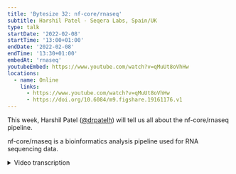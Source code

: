 ```yaml
---
title: 'Bytesize 32: nf-core/rnaseq'
subtitle: Harshil Patel - Seqera Labs, Spain/UK
type: talk
startDate: '2022-02-08'
startTime: '13:00+01:00'
endDate: '2022-02-08'
endTime: '13:30+01:00'
embedAt: 'rnaseq'
youtubeEmbed: https://www.youtube.com/watch?v=qMuUt8oVhHw
locations:
  - name: Online
    links:
      - https://www.youtube.com/watch?v=qMuUt8oVhHw
      - https://doi.org/10.6084/m9.figshare.19161176.v1
---
```


This week, Harshil Patel ([@drpatelh](https://github.com/drpatelh/)) will tell us all about the nf-core/rnaseq pipeline.

nf-core/rnaseq is a bioinformatics analysis pipeline used for RNA sequencing data.

<details markdown="1"><summary>Video transcription</summary>

:::note
The content has been edited to make it reader-friendly
:::

[0:01](https://www.youtube.com/watch?v=qMuUt8oVhHw&t=1)

(host) Hi, everyone. Thank you for joining in for today's bytesize talk. I would like to begin by thanking our funders and the Chan Zuckerberg Initiative for supporting all events. Just some preliminary information. This talk is being recorded and the video will be uploaded on YouTube and shared on Slack and our website. The talk will be about 15 minutes after which we will have a Q&A session where you are free to send your question in the chat box where it will be picked up from there or unmute yourself and ask your question. Today, we'll be having Harshil Patel, the head of scientific development at Seqera Labs, who will be presenting to us about the nf-core RNA-Seq pipeline, which is a bioinformatics pipeline used to analyze RNA sequencing data obtained from organisms with a reference genome and annotation. Over to you, Harshil.

[0:54](https://www.youtube.com/watch?v=qMuUt8oVhHw&t=54)
Thanks Simeon. Good afternoon, everyone, and thank you for joining what is the 32nd bytesize talk of this awesome series. I'm Harshil Patel. I am head of scientific development at Seqera Labs. I'm also one of the long-term contributors to nf-core and various other pipelines that we have on nf-core. If you want to know more about me, there's a link here. Just click on that. It's a blog I wrote recently when I joined Seqera Labs.

[1:25](https://www.youtube.com/watch?v=qMuUt8oVhHw&t=85)
Jumping directly into some numbers. This pipeline is one of the oldest and most popular pipelines on nf-core. The numbers are just staggering, and they always surprise me when I see them. We've got 400 forks, almost 60 contributors. It's also almost 700 people on Slack, and it's also one of the most active channels on Slack, where people are reaching out for help and coming to join to ask questions, and also just as a forum to discuss the pipeline as well. Over the years, this has really been one of the main pipelines that we've had on nf-core, and I would say that a lot of this has really been possible as a result of the testament to Nextflow itself, which is the underlying language that we're using. It's just allowed us to have access to communities, infrastructures, and other stuff that we wouldn't normally be able to do with a pipeline like this.

[2:38](https://www.youtube.com/watch?v=qMuUt8oVhHw&t=158)
The pipeline itself has gone through various releases now over the years. As I mentioned, Phil from NGI initially pushed this when nf-core was first starting up and it was one of the main pipelines that he pushed here, and then it went through various iterations of updates, and Alex Pelzer got involved in between for a while, and then there was a sort of a gap for about a year where we really needed someone to sit down and update the pipeline. That's where I got involved, mainly in helping out with the implementation of the pipeline. Before, up to version 1.4.2, the pipeline was written in Nextflow DSL1, and then some of you may know that Nextflow has now a new DSL2, it's a more modular language. For us, I think that was the perfect opportunity to start from scratch, rewrite this pipeline essentially from scratch in DSL2 to allow us to have a proof of concept as to how it would work on nf-core, because obviously we want other pipelines to adopt similar syntaxes and principles.

[3:49](https://www.youtube.com/watch?v=qMuUt8oVhHw&t=219)
I went about coming up with the first iteration of DSL2 at that point, and we released version 2.0. Since then, we've now changed and adopted the way that we're using DSL2, partly due to updates. Mahesh helped out with, what is the second iteration of DSL2 that we've now got on nf-core. It's constantly improving, it's being adopted more and more across nf-core, and you'll be able to see that in version 3.5. this pipeline has really become the cutting edge or the gold standard in terms of what we're doing with Nextflow implementations.

[4:31](https://www.youtube.com/watch?v=qMuUt8oVhHw&t=271)
In terms of the RNA-Seq itself, it's probably one of the most popular applications of next-generation sequencing, and most people doing experiments will have come across some sort of RNA-Seq data, I imagine, especially bioinformaticians. What you're doing is you are quantifying the expression of genes in a genome at a given time. This is typical of bulk RNA-Seq sequencing. You then want to get a quantification of what your genes are, what the expression of your genes are like in one condition compared to another, and then figure out what is different and try and put that in some sort of functional context, like looking at pathways or doing further experiments to figure out how expression is impacting functionally what you are doing or how you're perturbing the cells.

[5:27](https://www.youtube.com/watch?v=qMuUt8oVhHw&t=327)
A typical pipeline for this would be you have your reads, you do some cleaning of these reads by removing adapters and stuff that you get off the sequencing technologies, do some sort of QC. In this case, we don't actually have this bit in the pipeline, but it's probably something we may add later. I'm still thinking about how to do this properly. But this bit here allows you to sample reads and essentially automatically infers strand specificity and then plug that directly into alignment algorithms, which need this information. You would do some cleaning, and then you would map to the transcriptome, and then you can get some QC out from your genome BAM files as well, like looking for intronic rates or genomic contamination and all sorts of other really useful QC metrics from your genome alignments.

[6:19](https://www.youtube.com/watch?v=qMuUt8oVhHw&t=379)
But most importantly, you also get the gene counts out, and this is essentially a matrix where you have genes in rows and samples in columns. That allows you to plug in these counts that you get from these tools like RSM or salmon or other quantification methods in order to do the differential expression between the conditions that you have in your experiment. This pipeline doesn't perform any differential expression analysis, and that's intentional because when you start getting involved with stats, that's generally where things start getting complicated. Differential expression, in order to do it properly, you need to factor in all of the various experimental factors you have in your experiment, and there's not really a standardized way of encoding that information.

[7:11](https://www.youtube.com/watch?v=qMuUt8oVhHw&t=431)
To keep things simple, we basically have the RNA-seq pipeline, which gets you to the counts, and then it's up to you how you factor in various sample conditions, like whether you need to factor in the sex of, say, mice, or whether you need to factor in time points in terms of days and how this would affect the differential expression, and other confounding factors that really need to be taken into account. If you want to get an idea of some of the more low-level type mapping types, Reagan gave a great talk last week about the dualrnaseq pipeline, where he explained some of these mapping to various aspects of the genome or the transcriptome and the complications that arise as a result of that. I won't go into much detail there.

[7:54](https://www.youtube.com/watch?v=qMuUt8oVhHw&t=474)
In terms of features, one of the biggest strengths of this pipeline is the fact that it's used so widely. We've got bug fixes. We've got feature requests. We've got contributors coming from all over the world. It's used on various infrastructures and clouds, which, again, is testament to Nextflow itself, and also on various types of input data: small data, large data, medium-sized data, whatever-you-can-imagine type data. That's really one of the biggest strengths of this pipeline.

[8:24](https://www.youtube.com/watch?v=qMuUt8oVhHw&t=504)
In terms of the alignment and quantification routes, we've got three standard ones. We've got STAR and salmon, which Rob Petrow actually helped me add, which was really nice of him to come. He's on nf-core slack. And we went back and forth a bit before I added this functionality. Salmon may not be as widely known, but it also has the ability to take BAM files and quantify from those. And that's the route that we used for the default option in this pipeline. Similarly, there's a STAR and RSM route. RSM is touted to be one of the most accurate quantification methods. And in recent releases, I've really tried to push making this pipeline as accurate as possible to make it a gold standard best practice type pipeline. We've stripped out some of the stuff like feature counts quantification, which doesn't really look at, have any sort of statistical way of modeling where a read count belongs to, for example. There is no feature counts quantification in this pipeline anymore, which is why, actually, HiSAT, you don't have any downstream quantification at the moment, because there isn't an appropriate way to project the reads or the counts onto a transcriptome somehow and then do the quantification, which tend to be the more accurate methods.

[9:35](https://www.youtube.com/watch?v=qMuUt8oVhHw&t=575)
We also have a pseudo-alignment route. So these routes basically skip the BAM file, essentially. They go from a FASTQ file and have this quasi-mapping approach where you use k-mers to then calculate the counts directly from the transcriptome. You skip the BAM file. I guess one of the downsides of that is that it doesn't allow you to get QC of things like genomic contamination and stuff, which you would need a BAM file for. And that's why the major alignment routes at the top here are probably nicer. But there's nothing to say you can't run this and also run this. It's up to you how you run the pipeline. There's an open request for Callisto as well, if anyone wants to help out with that.

[10:15](https://www.youtube.com/watch?v=qMuUt8oVhHw&t=615)
The pipeline runs from bacterial genomes, to all the way to plant genomes, which have ridiculous amounts of duplication. So again, it supports most genomes. There's an inbuilt strand specificity check, which allows you to double check the strand specificity that you've used. This is quite important in RNA-Seq because if you get that wrong, then your quantification will be completely wrong because you're counting reads mapping to the wrong strand, essentially. There's a warning that's currently generated that tells you whether you've got it right or wrong. And a whole bunch of other features like UMI support, RNA removal, genomic contaminant removal, I did recently. And also you can chain this to the nf-core FetchNGS pipeline, which is another pipeline that I've written that allows you to download data just from a set of IDs, SRA IDs, and it generates a sample sheet that you can directly plug into this pipeline. So yeah, various cool features.

[11:12](https://www.youtube.com/watch?v=qMuUt8oVhHw&t=672)
The sample sheet is quite simple. You've got sample FASTQ1, FASTQ2, and strandedness. If you have single end data, you just literally leave out or leave this second column blank and that's it. You have strandedness which I mentioned is quite important for the quantification. There's nothing complicated there. In terms of reference genome options, you only need a FASTQ1 and a GTF or a GFF. If you provide a GFF, this is converted to GTF for the downstream steps. But if you don't provide any, you can also provide indices and stuff to save you having to create them whilst you're running the pipeline. If you don't, then these are automatically created throughout the course of the pipeline.

[11:52](https://www.youtube.com/watch?v=qMuUt8oVhHw&t=712)
There's various parameter docs as well. All of these links work, by the way. I'll make these slides available so you can use them as you go. Genomes, we're looking to move to RefGenie, but the genomes at the moment, we're using Illumina AWS iGenomes. The standard organization is really nice, but it's becoming quite outdated. So we'll be shifting to RefGenie hopefully soon. The results for full-size tests are available on the website. What's awesome about this is that you literally can run a proper full-size experiment with just two parameters. You just need to provide a sample sheet with your samples and the genome and the pipeline will literally generate all of the downstream steps for you. This is available on the website for you to browse. I won't go into much detail here.

[12:37](https://www.youtube.com/watch?v=qMuUt8oVhHw&t=757)
Similarly, there's a bunch of output docs, quite extensive docs about the outputs of the pipeline and some really nice QC plots and stuff that you can have a look at. We're always looking for feedback if we need to improve that. The implementation is nextflow native. It's all DSL2, one process. For each process that we have, we have one biocontainer, and this really is quite modular and it allows us to update and maintain the pipeline a lot easier because each process is essentially its own dependency.

[13:07](https://www.youtube.com/watch?v=qMuUt8oVhHw&t=787)
Nf-core modules, 38 of the modules in this pipeline out of 55 are an nf-core module. Again, it allows us to contribute back to this nf-core modules repository we've created, which is a central repository to host essentially nextflow wrapper scripts for any nf-core pipeline. There's a massive toolkit and stuff that we've built around this to help with maintaining modules and adding them to pipelines. In terms of configuration, one of the most commonly asked questions now with this new syntax is how do I change the process requirements? I've just put some examples down here, but the first thing you would need to do is look in your modules config for the process you want to change. Use exactly the name that is specified in this modules config because it's quite important that you use that because you can have multiple processes with the same name used in the same pipeline if you're using subworkflows and stuff. The logic to select exactly the right process will be already defined in this modules config. Find the process name you want to use. In this case, it's just this that I've copied and pasted out here. And then you can append the arguments as you want. As long as they're non-mandatory, you can append. So here, I just want to add this quality 20 argument. I've created a small config file with these options that will only change the options for this particular process. Similarly, I can change resource requirements if I want, or I can change a container, which is less likely because you want to use a container to ship the pipeline. But if you do, then that's also possible there.

[14:37](https://www.youtube.com/watch?v=qMuUt8oVhHw&t=877)
Differential analysis, as I mentioned before, you get all sorts of counts out that you can use for downstream analysis. The pipeline doesn't do any serious differential analysis. It just generates some basic QC plots for PCAs and heat maps that you can use to straight away figure out how your samples look. But it doesn't actually factor in any sample or experimental information, which you need to take care of downstream. And we're looking for someone that can give us this sort of talk, because it's one of the most commonly asked questions on nf-core, actually, as to what you're doing with the downstream results of this pipeline. And it'd be an awesome bytesize talk to give, actually.

[15:14](https://www.youtube.com/watch?v=qMuUt8oVhHw&t=914)
I've also added this pipeline to Nextflow Tower. So Seqera Labs, which is the home of Nextflow now, and also this product called Nextflow Tower, which is just an awesome way of monitoring and maintaining and administering your Nextflow pipeline executions. We're working hard with the nf-core community, as well, to try and make this even better. There's a community showcase area, the links here, that you can join and get 100 free hours of credits to run this pipeline on Nextflow Tower, amongst others, as well, to show you or to give you a flavor as to what we're doing there. If you want to come and chat with us, you can find us on Slack, and create issues or pull requests on GitHub, on Twitter, and all of these videos and other content is available on YouTube, as well. So thank you for your time. And thank everyone in the Nextflow community and the nf-core community, Biocontainers, and Biocon, and the great infrastructure that they've allowed us to use without reinventing the wheel, and also my awesome colleagues at Seqera Labs. And also, I guess, some of the main contributors to this pipeline in particular, as well, like Mahesh, Gregor, Jose, Phil, who first started it off, and Alex in between, and everyone else that has contributed over time.

[16:36](https://www.youtube.com/watch?v=qMuUt8oVhHw&t=996)
We have a hackathon coming up. If you don't know already, here's a sign-up link I'll put in the slides, but you can find it on the website, as well. The major theme is documentation. If you think we're missing anything, please come and tell us, and we will try and improve documentation wherever we can. Thank you for your time.

[16:54](https://www.youtube.com/watch?v=qMuUt8oVhHw&t=1014)
(host) Thank you, Harshil, for that comprehensive review of the RNA-Seq pipeline. Feel free to ask questions if you have any.

(question) Philip actually had a question. He just wanted clarification on whether we are aligning to the genome in this pipeline, not to the transcriptome.

(answer) Good question. It depends on how you want to look at it. We do align to the genome. You're right. But we project those reads onto the transcriptome, for example, with Rsem, what you end up doing is you get this Rsem, you get this transcriptome BAM, as well as a genome BAM. And the genome BAM is generally what you use for the QC, and the transcriptome BAM is then what Rsem uses to generate the counts. Strictly speaking, yes, we're probably aligning to the genome and then somehow filtering down to then use the transcriptome. That was quite an odd slide. I hope no one noticed, but yeah, we'll utilize them.

[18:04](https://www.youtube.com/watch?v=qMuUt8oVhHw&t=1084)
(question) Okay, and in order of priority of questions, could you clarify how references are built? Do you need a FASTA file?

(answer) Yes. you would need your genome FASTA. You would need some sort of annotation. This pipeline doesn't do any de-novo guided stuff or it doesn't map. It doesn't use just the transcriptome FASTA as an input. If you have a novel species that you've just done, place this on and you've got a transcriptome, but you don't have a proper annotation, this pipeline won't work yet. There's an open feature for that. What the pipeline essentially does is you've got your genome FASTA, you've got your GTF or your annotation, and you extract the transcriptome from those two and use that for all of the downstream analysis. Any indices and any other information is then built from just the FASTA and the GTF.

[19:02](https://www.youtube.com/watch?v=qMuUt8oVhHw&t=1142)
(question) Another question from Philip, he asks, who is Rob Petro?

(answer) Rob Petro is the main author and developer of salmon and a bunch of really other cool tools that are used not only in bulk RNA-Seq, but also now in single cell RNA-Seq for analysis.

[19:26](https://www.youtube.com/watch?v=qMuUt8oVhHw&t=1166)
(question) We have another question from Michael who asks, is it worth considering an R environment with a pre-built DDS object containing all the samples run?

(answer) Sorry, I didn't understand that. Does the pipeline generate a DDS object?

(question cont.) Yeah, like, maybe it will be worth considering an R environment within the pipeline with a pre-built DDS object containing all the samples.

(answer cont.) There is a DDS object, I believe, that is generated at the end of the pipeline for the counts and all of that sort of information. It's a way that you can easily load stuff into your own R environment, but things start getting tricky and then start verging on actually having downstream type analysis like Jupyter Notebooks and all sorts of other RStudio type stuff where you then need to take the results of this pipeline and load them into a more interactive environment. It's something that we've been talking about for quite a while actually, but it's not a trivial thing to figure out, especially when you want to factor in reproducibility and other things and how to do that in a standardized way. It's an interesting question, so at the moment we don't have anything that does it explicitly, but we do generate the DDS file that you can load into your own R environment and do whatever you want with that in terms of the downstream analysis.

[20:46](https://www.youtube.com/watch?v=qMuUt8oVhHw&t=1246)
(question) Okay, so I think you alluded to this before, but Ramon asks, how difficult is it to do conversion from DSL1 to DSL2?

(answer) So for this pipeline it was actually very tricky because it was the first adoption of DSL2 on nf-core and so everything was starting from scratch and I had to basically change things about a gazillion times to actually get to where I wanted to in terms of functionality testing and so on, but now with the awesome infrastructure we've built as a result of various people's learnings over the past year or so, we can now really easily install modules, we've got some really good examples of how to write DSL2 pipelines. I gave a talk about that recently as well, how easy that would be and how you should attempt to tackle it. We can link to that if you follow up on the bytesize channel, I can send you a link to that. It all depends I guess on the complexity of your pipeline, but in theory it should be a lot easier for you than it was for me a year ago.

[21:54](https://www.youtube.com/watch?v=qMuUt8oVhHw&t=1314)
(question) Thank you for that answer and Oliver has a bit of a comment and a question. So he says, great talk, the QC metrics are awesome. Something that will be super helpful for plotting and interrogating QC metrics will be to add the QC results as columns for each row sample, in this case in the input samplesheet.csv. So could the columns in general statistics multi-QC reportable be added to the samplesheet.csv? And he gave an example of how it's done with Tidyverse.

(answer) I mean if you have suggestions as to how we can improve it, we have something similar actually that we've recently just added for viralrecon that I released last week and that's used for SARS-CoV-2 genomic surveillance type stuff where this sort of QC and variant information is quite important. But if you have something functioning already that's even better. If you have an idea as to what we can extract and how we can extract it, if you dump it in an issue and then we can have a look at it. Pull request contributions are always welcome as well. Any suggestions or contributions like that would be more than welcome and I don't see why we can't dump a generic sort of QC flat file type thing, but I think you can export some of that from Multi-QC already.

(answer cont.) Yeah, maybe I can chime in there. So Multi-QC by default will export all tables and quite a lot more into flat files specifically for this reason for downstream analysis. So if you look in your Multi-QC folder, there's the HTML report, but you'll also find the folder called Multi-QC data and inside there, there'll be a whole bunch of files and you can choose what format to have those in as well.

(answer cont.) In fact, that's what I'm parsing for viralrecon. Multi-QC dumps all of these files and it's just really easy not to have to write another parser for every tool that has a log file because Multi-QC is awesome and it does it for you. So I just literally get all of the information from those tables that Multi-QC generates, parse it, and then use that to generate the QC metrics that are reported for viralrecon, for example. I've been meaning to do something similar for RNA-Seq, but I just haven't had the time.

(host) Okay. Thank you, Phil, for chipping in.

[24:13](https://www.youtube.com/watch?v=qMuUt8oVhHw&t=1453)
(host) I don't know if there's anyone who has a question, would like to unmute, but if it isn't the case... Thank you, Harshil, for this splendid review and answering the questions quite well. I guess we'll see each other. We'll see everyone in the next bytesize talk next Tuesday.

</details>
